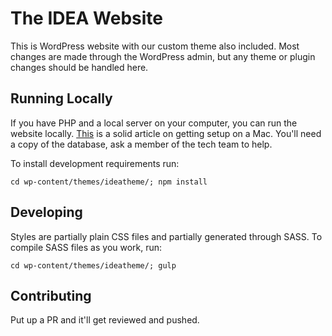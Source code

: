 
# The IDEA Website
This is WordPress website with our custom theme also included. Most changes are made through the WordPress admin, but any theme or plugin changes should be handled here.

## Running Locally
If you have PHP and a local server on your computer, you can run the website locally. [This](https://codex.wordpress.org/Installing_WordPress_Locally_on_Your_Mac_With_MAMP) is a solid article on getting setup on a Mac. You'll need a copy of the database, ask a member of the tech team to help.

To install development requirements run:
```
cd wp-content/themes/ideatheme/; npm install
```

## Developing
Styles are partially plain CSS files and partially generated through SASS. To compile SASS files as you work, run:
```
cd wp-content/themes/ideatheme/; gulp
```

## Contributing
Put up a PR and it'll get reviewed and pushed.
